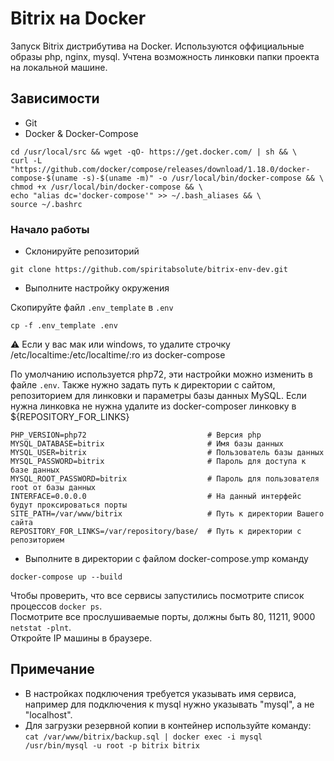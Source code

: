 # Bitrix на Docker

Запуск Bitrix дистрибутива на Docker.
Используются оффициальные образы php, nginx, mysql.
Учтена возможность линковки папки проекта на локальной машине.

## Зависимости
- Git
- Docker & Docker-Compose
```
cd /usr/local/src && wget -qO- https://get.docker.com/ | sh && \
curl -L "https://github.com/docker/compose/releases/download/1.18.0/docker-compose-$(uname -s)-$(uname -m)" -o /usr/local/bin/docker-compose && \
chmod +x /usr/local/bin/docker-compose && \
echo "alias dc='docker-compose'" >> ~/.bash_aliases && \
source ~/.bashrc
```

### Начало работы
- Склонируйте репозиторий
```
git clone https://github.com/spiritabsolute/bitrix-env-dev.git
```

- Выполните настройку окружения

Скопируйте файл `.env_template` в `.env`

```
cp -f .env_template .env
```
⚠️ Если у вас мак или windows, то удалите строчку /etc/localtime:/etc/localtime/:ro из docker-compose

По умолчанию используется php72, эти настройки можно изменить в файле ```.env```. 
Также нужно задать путь к директории с сайтом, репозиторием для линковки и параметры базы данных MySQL.
Если нужна линковка не нужна удалите из docker-composer линковку в ${REPOSITORY_FOR_LINKS}

```
PHP_VERSION=php72                           # Версия php 
MYSQL_DATABASE=bitrix                       # Имя базы данных
MYSQL_USER=bitrix                           # Пользователь базы данных
MYSQL_PASSWORD=bitrix                       # Пароль для доступа к базе данных
MYSQL_ROOT_PASSWORD=bitrix                  # Пароль для пользователя root от базы данных
INTERFACE=0.0.0.0                           # На данный интерфейс будут проксироваться порты
SITE_PATH=/var/www/bitrix                   # Путь к директории Вашего сайта
REPOSITORY_FOR_LINKS=/var/repository/base/  # Путь к директории с репозиторием

```

- Выполните в директории с файлом docker-compose.ymp команду
```
docker-compose up --build
```
Чтобы проверить, что все сервисы запустились посмотрите список процессов ```docker ps```.  
Посмотрите все прослушиваемые порты, должны быть 80, 11211, 9000 ```netstat -plnt```.  
Откройте IP машины в браузере.

## Примечание
- В настройках подключения требуется указывать имя сервиса, например для подключения к mysql нужно указывать "mysql", а не "localhost".
- Для загрузки резервной копии в контейнер используйте команду: ```cat /var/www/bitrix/backup.sql | docker exec -i mysql /usr/bin/mysql -u root -p bitrix bitrix```